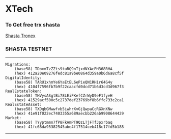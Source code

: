 # XTech


### To Get free trx shasta
[Shasta Tronex](https://shasta.tronex.io/)

### SHASTA TESTNET
***
    Migrations:
        (base58) TDoxmTzZZts9tuRQ9nTjxdNYAcPH368RHA
        (hex) 412a20e09276fedc81a9be0864d359a0b6d6a8cf5f
    DigitalIdentity:
        (base58) TARU1xhmYe6YaEtEL6ePieQN1RHir64G4y
        (hex) 4104f7596fb7b9f22caacfd0dcd71b6d3cd3d967f3
    RealEstateToken:
        (base58) THVysASgtBi78LEiFKefCZrWyD9eF1fyeH
        (hex) 41529acf500c5c2737def23769bf8b6ffc733c2ca1
    RealEstateAsset:
        (base58) TXDqbGMwwfvb5iwhrXvGjQwpaCcRGXnXNw
        (hex) 41e91f022ec7403355a689aecbb226ab9908644429
    Market:
        (base58) TYyptmmn7fP8FkAmPT9QzLTjFTf3pxrbaq
        (hex) 41fc68da95382545abe4f17514ceb418c17fd5b188
***